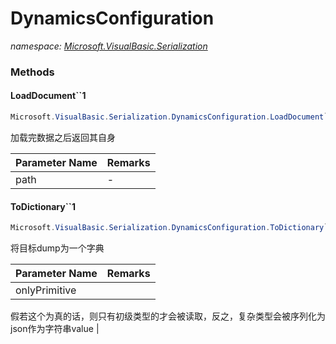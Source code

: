 ﻿# DynamicsConfiguration
_namespace: <a href="#" onClick="load('/docs/Microsoft.VisualBasic.Serialization/index.md')">Microsoft.VisualBasic.Serialization</a>_





### Methods

#### LoadDocument``1
```csharp
Microsoft.VisualBasic.Serialization.DynamicsConfiguration.LoadDocument``1(System.String)
```
加载完数据之后返回其自身

|Parameter Name|Remarks|
|--------------|-------|
|path|-|


#### ToDictionary``1
```csharp
Microsoft.VisualBasic.Serialization.DynamicsConfiguration.ToDictionary``1(System.Boolean)
```
将目标dump为一个字典

|Parameter Name|Remarks|
|--------------|-------|
|onlyPrimitive|
 假若这个为真的话，则只有初级类型的才会被读取，反之，复杂类型会被序列化为json作为字符串value
 |




